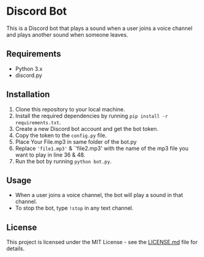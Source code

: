 # Discord Bot

This is a Discord bot that plays a sound when a user joins a voice channel and plays another sound when someone leaves.

## Requirements

- Python 3.x
- discord.py

## Installation

1. Clone this repository to your local machine.
2. Install the required dependencies by running `pip install -r requirements.txt`.
3. Create a new Discord bot account and get the bot token.
4. Copy the token to the `config.py` file.
5. Place Your File.mp3 in same folder of the bot.py
6. Replace `'file1.mp3'` & `'file2.mp3' with the name of the mp3 file you want to play in line 36 & 48.
7. Run the bot by running `python bot.py`.

## Usage

- When a user joins a voice channel, the bot will play a sound in that channel.
- To stop the bot, type `!stop` in any text channel.

## License

This project is licensed under the MIT License - see the [LICENSE.md](LICENSE.md) file for details.
